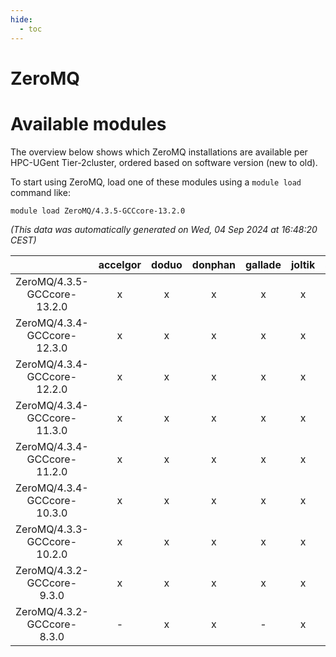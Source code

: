 ```yaml
---
hide:
  - toc
---
```


ZeroMQ
======

# Available modules


The overview below shows which ZeroMQ installations are available per HPC-UGent Tier-2cluster, ordered based on software version (new to old).

To start using ZeroMQ, load one of these modules using a `module load` command like:

```shell
module load ZeroMQ/4.3.5-GCCcore-13.2.0
```

*(This data was automatically generated on Wed, 04 Sep 2024 at 16:48:20 CEST)*  

| |accelgor|doduo|donphan|gallade|joltik|shinx|skitty|
| :---: | :---: | :---: | :---: | :---: | :---: | :---: | :---: |
|ZeroMQ/4.3.5-GCCcore-13.2.0|x|x|x|x|x|x|x|
|ZeroMQ/4.3.4-GCCcore-12.3.0|x|x|x|x|x|x|x|
|ZeroMQ/4.3.4-GCCcore-12.2.0|x|x|x|x|x|-|x|
|ZeroMQ/4.3.4-GCCcore-11.3.0|x|x|x|x|x|x|x|
|ZeroMQ/4.3.4-GCCcore-11.2.0|x|x|x|x|x|-|x|
|ZeroMQ/4.3.4-GCCcore-10.3.0|x|x|x|x|x|-|x|
|ZeroMQ/4.3.3-GCCcore-10.2.0|x|x|x|x|x|-|x|
|ZeroMQ/4.3.2-GCCcore-9.3.0|x|x|x|x|x|-|x|
|ZeroMQ/4.3.2-GCCcore-8.3.0|-|x|x|-|x|-|x|
